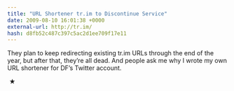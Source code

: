 ```yaml
---
title: "URL Shortener tr.im to Discontinue Service"
date: 2009-08-10 16:01:38 +0000
external-url: http://tr.im/
hash: d8fb52c487c397c5ac2d1ee709f17e11
---
```


They plan to keep redirecting existing tr.im URLs through the end of the year, but after that, they’re all dead. And people ask me why I wrote my own URL shortener for DF’s Twitter account.



 ★ 

